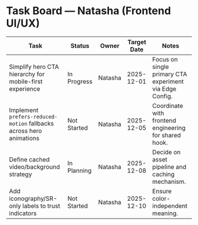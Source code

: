 # Task Board — Natasha (Frontend UI/UX)

| Task | Status | Owner | Target Date | Notes |
|------|--------|-------|-------------|-------|
| Simplify hero CTA hierarchy for mobile-first experience | In Progress | Natasha | 2025-12-01 | Focus on single primary CTA experiment via Edge Config. |
| Implement `prefers-reduced-motion` fallbacks across hero animations | Not Started | Natasha | 2025-12-05 | Coordinate with frontend engineering for shared hook. |
| Define cached video/background strategy | In Planning | Natasha | 2025-12-08 | Decide on asset pipeline and caching mechanism. |
| Add iconography/SR-only labels to trust indicators | Not Started | Natasha | 2025-12-10 | Ensure color-independent meaning. |

